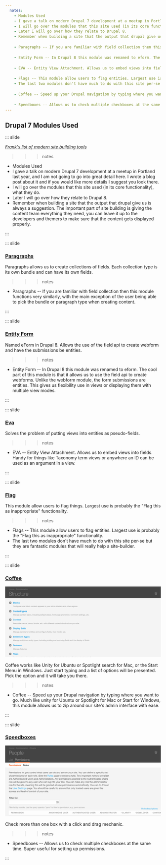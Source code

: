 ```yaml
---
  notes:
    - Modules Used
    - I gave a talk on modern Drupal 7 development at a meetup in Portland last year, and I am not going to go into great detail here. I wrote a blog post about it and if you would like more details I suggest you look there.
    - I will go over the modules that this site used (in its core functionality), what they do.
    - Later I will go over how they relate to Drupal 8.
    - Remember when building a site that the output that drupal give us is always a suggestion. The important part of site building is giving the content team everything they need, you can leave it up to the developers and themers to make sure that the content gets displayed properly.

    - Paragraphs -- If you are familiar with field collection then this module functions very similarly, with the main exception of the user being able to pick the bundle or paragraph type when creating content.

    - Entity Form -- In Drupal 8 this module was renamed to eform. The cool part of this module is that it allows us to use the field api to create webforms. Unlike the webform module, the form submissions are entities. This gives us flexibility use in views or displaying them with multiple view modes.

    - EVA -- Entity View Attachment. Allows us to embed views into fields. Handy for things like Taxonomy term views or anywhere an ID can be used as an argument in a view.

    - Flags -- This module allow users to flag entities. Largest use is probably the "Flag this as inappropriate" functionality.
    - The last two modules don't have much to do with this site per-se but they are fantastic modules that will really help a site-builder.

    - Coffee -- Speed up your Drupal navigation by typing where you want to go. Much like unity for Ubuntu or Spotlight for Mac or Start for Windows, this module allows us to zip around our site's admin interface with ease.

    - Speedboxes -- Allows us to check multiple checkboxes at the same time. Super useful for setting up permissions.
---
```


## Drupal 7 Modules Used

::: slide

*[Frank's list of modern site building tools](https://www.frobiovox.com/posts/2015/09/22/modern-drupal7-site-building-tools.html)*

>>> notes
  - Modules Used
  - I gave a talk on modern Drupal 7 development at a meetup in Portland last year, and I am not going to go into great detail here. I wrote a blog post about it and if you would like more details I suggest you look there.
  - I will go over the modules that this site used (in its core functionality), what they do.
  - Later I will go over how they relate to Drupal 8.
  - Remember when building a site that the output that drupal give us is always a suggestion. The important part of site building is giving the content team everything they need, you can leave it up to the developers and themers to make sure that the content gets displayed properly.

>>>

:::

::: slide

### [Paragraphs](https://www.drupal.org/project/paragraphs)

Paragraphs allows us to create collections of fields. Each collection type is its own bundle and can have its own fields.

>>> notes
 - Paragraphs -- If you are familiar with field collection then this module functions very similarly, with the main exception of the user being able to pick the bundle or paragraph type when creating content.

>>>

:::

::: slide

### [Entity Form](https://www.drupal.org/project/eform)

Named eForm in Drupal 8. Allows the use of the field api to create webform and have the submissions be entities.

>>> notes
 - Entity Form -- In Drupal 8 this module was renamed to eform. The cool part of this module is that it allows us to use the field api to create webforms. Unlike the webform module, the form submissions are entities. This gives us flexibility use in views or displaying them with multiple view modes.

>>>

:::

::: slide

### [Eva](https://www.drupal.org/project/eva)

Solves the problem of putting views into entities as pseudo-fields.

>>> notes
 - EVA -- Entity View Attachment. Allows us to embed views into fields. Handy for things like Taxonomy term views or anywhere an ID can be used as an argument in a view.

>>>

:::

::: slide

### [Flag](https://www.drupal.org/project/flag)

This module allow users to flag things. Largest use is probably the "Flag this as inappropriate" functionality.

>>> notes
- Flags -- This module allow users to flag entities. Largest use is probably the "Flag this as inappropriate" functionality.
- The last two modules don't have much to do with this site per-se but they are fantastic modules that will really help a site-builder.

>>>

:::

::: slide

### [Coffee](https://www.drupal.org/project/coffee)

![](/content/images/p2s2-screens/coffee.gif)

Coffee works like Unity for Ubuntu or Spotlight search for Mac, or the Start Menu in Windows. Just start typing and a list of options will be presented. Pick the option and it will take you there.

>>> notes
 - Coffee -- Speed up your Drupal navigation by typing where you want to go. Much like unity for Ubuntu or Spotlight for Mac or Start for Windows, this module allows us to zip around our site's admin interface with ease.
>>>

:::

::: slide

### [Speedboxes](https://www.drupal.org/project/speedboxes)

![](/content/images/p2s2-screens/speedboxes.gif)

Check more than one box with a click and drag mechanic.

>>> notes
 - Speedboxes -- Allows us to check multiple checkboxes at the same time. Super useful for setting up permissions.
>>>

:::

